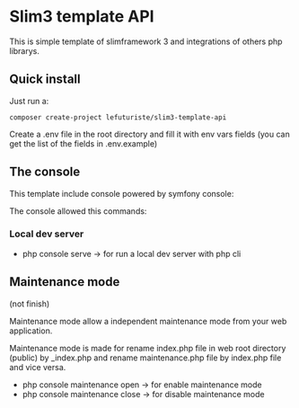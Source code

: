 # Slim3 template API

This is simple template of slimframework 3 and integrations of others php librarys.

## Quick install

Just run a:

`composer create-project lefuturiste/slim3-template-api`

Create a .env file in the root directory and fill it with env vars fields (you can get the list of the fields in .env.example)

## The console

This template include console powered by symfony console:

The console allowed this commands:

### Local dev server

- php console serve -> for run a local dev server with php cli

## Maintenance mode

(not finish)

Maintenance mode allow a independent maintenance mode from your web application.

Maintenance mode is made for rename index.php file in web root directory (public) by _index.php and rename maintenance.php file by index.php file and vice versa.

- php console maintenance open -> for enable maintenance mode
- php console maintenance close -> for disable maintenance mode
